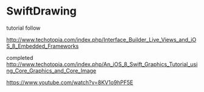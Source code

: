 # SwiftDrawing
tutorial follow

http://www.techotopia.com/index.php/Interface_Builder_Live_Views_and_iOS_8_Embedded_Frameworks


completed 
http://www.techotopia.com/index.php/An_iOS_8_Swift_Graphics_Tutorial_using_Core_Graphics_and_Core_Image

https://www.youtube.com/watch?v=8KV1o9hPF5E
